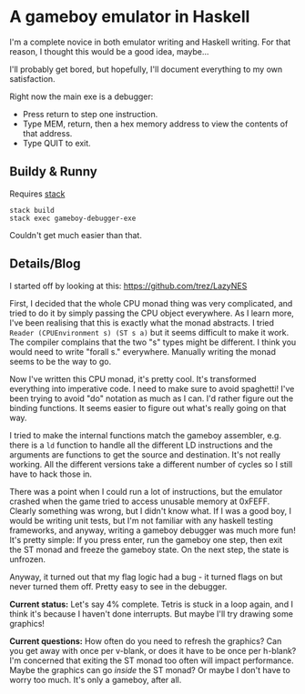# A gameboy emulator in Haskell
I'm a complete novice in both emulator writing and Haskell writing. For that reason, I thought this would be a good idea, maybe...

I'll probably get bored, but hopefully, I'll document everything to my own satisfaction.

Right now the main exe is a debugger: 
* Press return to step one instruction.
* Type MEM, return, then a hex memory address to view the contents of that address.
* Type QUIT to exit.

## Buildy & Runny
Requires [stack](https://docs.haskellstack.org)
```
stack build
stack exec gameboy-debugger-exe
```
Couldn't get much easier than that.

## Details/Blog

I started off by looking at this:
https://github.com/trez/LazyNES

First, I decided that the whole CPU monad thing was very complicated, and tried to do it by simply passing the CPU object everywhere.
As I learn more, I've been realising that this is exactly what the monad abstracts.
I tried `Reader (CPUEnvironment s) (ST s a)` but it seems difficult to make it work. The compiler complains that the two "s" types might be different. I think you would need to write "forall s." everywhere.
Manually writing the monad seems to be the way to go. 

Now I've written this CPU monad, it's pretty cool. It's transformed everything into imperative code.
I need to make sure to avoid spaghetti!
I've been trying to avoid "do" notation as much as I can. I'd rather figure out the binding functions. It seems easier to figure out what's really going on that way.

I tried to make the internal functions match the gameboy assembler, e.g. there is a `ld` function to handle all the different LD instructions and the arguments are functions to get the source and destination. It's not really working. All the different versions take a different number of cycles so I still have to hack those in. 

There was a point when I could run a lot of instructions, but the emulator crashed when the game tried to access unusable
memory at 0xFEFF. Clearly something was wrong, but I didn't know what. If I was a good boy, I would be writing unit tests,
but I'm not familiar with any haskell testing frameworks, and anyway, writing a gameboy debugger was much more fun!
It's pretty simple: If you press enter, run the gameboy one step, then exit the ST monad and freeze the gameboy state.
On the next step, the state is unfrozen.

Anyway, it turned out that my flag logic had a bug - it turned flags on but never turned them off. Pretty easy to see
in the debugger.

**Current status:** Let's say 4% complete.
Tetris is stuck in a loop again, and I think it's because I haven't done interrupts.
But maybe I'll try drawing some graphics!

**Current questions:** How often do you need to refresh the graphics? Can you get away with once per v-blank, or does it have to
be once per h-blank?
I'm concerned that exiting the ST monad too often will impact performance. Maybe the graphics can go _inside_ the ST monad?
Or maybe I don't have to worry too much. It's only a gameboy, after all.
